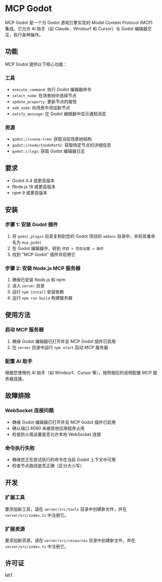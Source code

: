 # MCP Godot

MCP Godot 是一个为 Godot 游戏引擎实现的 Model Context Protocol (MCP) 集成。它允许 AI 助手（如 Claude、Windsurf 和 Cursor）与 Godot 编辑器交互，执行各种操作。

## 功能

MCP Godot 提供以下核心功能：

### 工具

- `execute_command`: 执行 Godot 编辑器命令
- `select_node`: 在场景树中选择节点
- `update_property`: 更新节点的属性
- `add_node`: 向场景中添加新节点
- `notify_message`: 在 Godot 编辑器中显示通知消息

### 资源

- `godot://scene-tree`: 获取当前场景树结构
- `godot://node/{nodePath}`: 获取特定节点的详细信息
- `godot://logs`: 获取 Godot 编辑器日志

## 要求

- Godot 4.4 或更高版本
- Node.js 18 或更高版本
- npm 9 或更高版本

## 安装

### 步骤 1: 安装 Godot 插件

1. 将 `godot_plugin` 目录复制到您的 Godot 项目的 `addons` 目录中，并将其重命名为 `mcp_godot`
2. 在 Godot 编辑器中，转到 `项目 > 项目设置 > 插件`
3. 找到 "MCP Godot" 插件并启用它

### 步骤 2: 安装 Node.js MCP 服务器

1. 确保已安装 Node.js 和 npm
2. 进入 `server` 目录
3. 运行 `npm install` 安装依赖
4. 运行 `npm run build` 构建服务器

## 使用方法

### 启动 MCP 服务器

1. 确保 Godot 编辑器已打开并且 MCP Godot 插件已启用
2. 在 `server` 目录中运行 `npm start` 启动 MCP 服务器

### 配置 AI 助手

根据您使用的 AI 助手（如 Windsurf、Cursor 等），按照相应的说明配置 MCP 服务器连接。

## 故障排除

### WebSocket 连接问题

- 确保 Godot 编辑器已打开并且 MCP Godot 插件已启用
- 确认端口 8090 未被其他应用程序占用
- 检查防火墙设置是否允许本地 WebSocket 连接

### 命令执行失败

- 确保您正在尝试执行的命令在当前 Godot 上下文中可用
- 检查节点路径是否正确（区分大小写）

## 开发

### 扩展工具

要添加新工具，请在 `server/src/tools` 目录中创建新文件，并在 `server/src/index.ts` 中注册它。

### 扩展资源

要添加新资源，请在 `server/src/resources` 目录中创建新文件，并在 `server/src/index.ts` 中注册它。

## 许可证

MIT
